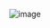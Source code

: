 ![image](https://user-images.githubusercontent.com/25538870/159413535-834005c2-c477-47b7-8a67-51a882404caf.png)
